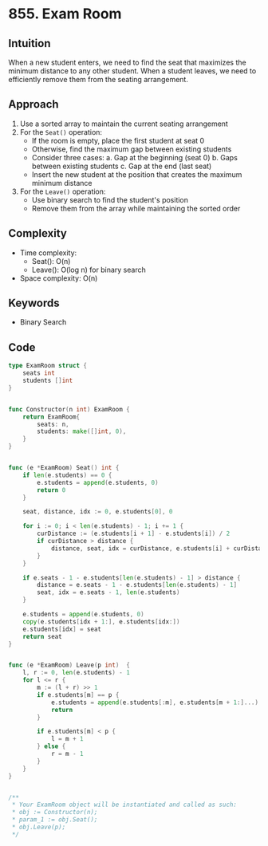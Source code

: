 # 855. Exam Room

## Intuition

When a new student enters, we need to find the seat that maximizes the minimum distance to any other student. When a student leaves, we need to efficiently remove them from the seating arrangement.

## Approach

1. Use a sorted array to maintain the current seating arrangement
2. For the `Seat()` operation:
   - If the room is empty, place the first student at seat 0
   - Otherwise, find the maximum gap between existing students
   - Consider three cases:
     a. Gap at the beginning (seat 0)
     b. Gaps between existing students
     c. Gap at the end (last seat)
   - Insert the new student at the position that creates the maximum minimum distance
3. For the `Leave()` operation:
   - Use binary search to find the student's position
   - Remove them from the array while maintaining the sorted order

## Complexity

- Time complexity:
  - Seat(): O(n)
  - Leave(): O(log n) for binary search
- Space complexity: O(n)

## Keywords

- Binary Search

## Code

```go
type ExamRoom struct {
    seats int
    students []int
}


func Constructor(n int) ExamRoom {
    return ExamRoom{
        seats: n,
        students: make([]int, 0),
    }
}


func (e *ExamRoom) Seat() int {
    if len(e.students) == 0 {
        e.students = append(e.students, 0)
        return 0
    }

    seat, distance, idx := 0, e.students[0], 0

    for i := 0; i < len(e.students) - 1; i += 1 {
        curDistance := (e.students[i + 1] - e.students[i]) / 2
        if curDistance > distance {
            distance, seat, idx = curDistance, e.students[i] + curDistance, i + 1
        }
    }

    if e.seats - 1 - e.students[len(e.students) - 1] > distance {
        distance = e.seats - 1 - e.students[len(e.students) - 1]
        seat, idx = e.seats - 1, len(e.students)
    }

    e.students = append(e.students, 0)
    copy(e.students[idx + 1:], e.students[idx:])
    e.students[idx] = seat
    return seat
}


func (e *ExamRoom) Leave(p int)  {
    l, r := 0, len(e.students) - 1
    for l <= r {
        m := (l + r) >> 1
        if e.students[m] == p {
            e.students = append(e.students[:m], e.students[m + 1:]...)
            return
        }

        if e.students[m] < p {
            l = m + 1
        } else {
            r = m - 1
        }
    }
}


/**
 * Your ExamRoom object will be instantiated and called as such:
 * obj := Constructor(n);
 * param_1 := obj.Seat();
 * obj.Leave(p);
 */
```
